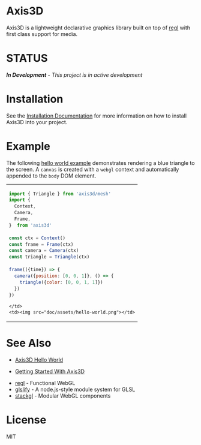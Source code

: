 Axis3D
======

Axis3D is a lightweight declarative graphics library built on top of
[regl][regl] with first class support for media.

# STATUS

***In Development*** - *This project is in active development*

# Installation

See the [Installation Documentation](doc/install.md) for more
information on how to install Axis3D into your project.

# Example

The following [hello world example](doc/hello-world.md) demonstrates rendering a
blue triangle to the screen. A `canvas` is created with a `webgl` context and
automatically appended to the `body` DOM element.

<table>
  <tbody>
  <tr>
    <td>

```js
import { Triangle } from 'axis3d/mesh'
import {
  Context,
  Camera,
  Frame,
}  from 'axis3d'

const ctx = Context()
const frame = Frame(ctx)
const camera = Camera(ctx)
const triangle = Triangle(ctx)

frame(({time}) => {
  camera({position: [0, 0, 1]}, () => {
    triangle({color: [0, 0, 1, 1]})
  })
})
```

    </td>
    <td><img src="doc/assets/hello-world.png"></td>
  </tr>
  </tbody>
</table>

# See Also

* [Axis3D Hello World](doc/hello-world.md)
- [Getting Started With Axis3D](doc/getting-started.md)
* [regl][regl] - Functional WebGL
* [glslify][glslify] - A node.js-style module system for GLSL
* [stackgl][stackgl] - Modular WebGL components

# License

MIT

[regl]: https://github.com/regl-project/regl
[stackgl]: https://github.com/stackgl
[glslify]: https://github.com/stackgl/glslify
